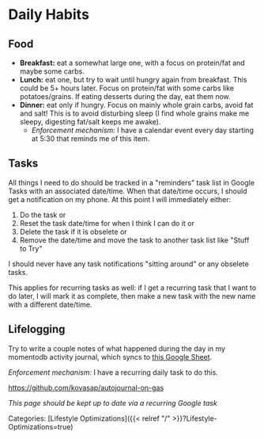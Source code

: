 # Daily Habits

## Food

 - **Breakfast:** eat a somewhat large one, with a focus on protein/fat and
   maybe some carbs.
 - **Lunch:** eat one, but try to wait until hungry again from breakfast.
   This could be 5+ hours later.
   Focus on protein/fat with some carbs like potatoes/grains.
   If eating desserts during the day, eat them now.
 - **Dinner:** eat only if hungry.
   Focus on mainly whole grain carbs, avoid fat and salt!
   This is to avoid disturbing sleep (I find whole grains make me sleepy,
   digesting fat/salt keeps me awake).
    - *Enforcement mechanism:* I have a calendar event every day starting at
      5:30 that reminds me of this item.

## Tasks

All things I need to do should be tracked in a "reminders" task list in Google Tasks with an associated date/time.  When that date/time occurs, I should get a notification on my phone.  At this point I will immediately either:

1. Do the task or
2. Reset the task date/time for when I think I can do it or
3. Delete the task if it is obselete or
4. Remove the date/time and move the task to another task list like "Stuff to Try"

I should never have any task notifications "sitting around" or any obselete tasks.

This applies for recurring tasks as well: if I get a recurring task that I want
to do later, I will mark it as complete, then make a new task with the new name
with a different date/time.

## Lifelogging

Try to write a couple notes of what happened during the day in my momentodb
activity journal, which syncs to [this Google
Sheet](https://docs.google.com/spreadsheets/d/1nZ-iliU7MtRPoAdP-HbjBees6u3-NIlicHRfewD0Q7A/edit?gid=1108618816#gid=1108618816).

*Enforcement mechanism:* I have a recurring daily task to do this.

https://github.com/kovasap/autojournal-on-gas

*This page should be kept up to date via a recurring Google task*

Categories: [Lifestyle Optimizations]({{< relref "/" >}}?Lifestyle-Optimizations=true)
